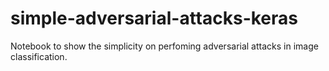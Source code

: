 # simple-adversarial-attacks-keras
Notebook to show the simplicity on perfoming adversarial attacks in image classification. 
